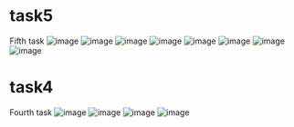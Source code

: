 # task5

Fifth task
![image](https://github.com/mha66/flutter-training-task4/assets/123664862/58190b7b-0ea4-43d2-8b08-3ffa10da8513)
![image](https://github.com/mha66/flutter-training-task4/assets/123664862/74e5789b-389f-40f0-8c5c-0b1b5b6244fc)
![image](https://github.com/mha66/flutter-training-task4/assets/123664862/b22a6d36-526c-4acc-9b74-fb95982c1e60)
![image](https://github.com/mha66/flutter-training-task4/assets/123664862/a73e687a-7ac5-4054-b1d9-6a4413cc99d7)
![image](https://github.com/mha66/flutter-training-task4/assets/123664862/26a32f30-e6d4-484d-907e-5a1fc49d6b8a)
![image](https://github.com/mha66/flutter-training-task4/assets/123664862/0c87a19f-b4dc-4477-9d14-7966dbb96b0d)
![image](https://github.com/mha66/flutter-training-task4/assets/123664862/c7e25c4e-e416-400f-97db-4647c9e8bb67)
![image](https://github.com/mha66/flutter-training-task4-task5/assets/123664862/9b906cb3-f2e8-43a1-96ef-5ce8f6ed4fa6)



# task4

Fourth task
![image](https://github.com/mha66/flutter-training-task4/assets/123664862/50d00cdd-02f8-4d45-a6ae-5a3041a8d382)
![image](https://github.com/mha66/flutter-training-task4/assets/123664862/914056b5-5663-4077-a942-42eecc6301a3)
![image](https://github.com/mha66/flutter-training-task4/assets/123664862/7053d236-c06a-481e-a0a3-748794a81577)
![image](https://github.com/mha66/flutter-training-task4/assets/123664862/6fece25e-8073-4869-8c01-15eb0be18bbe)


